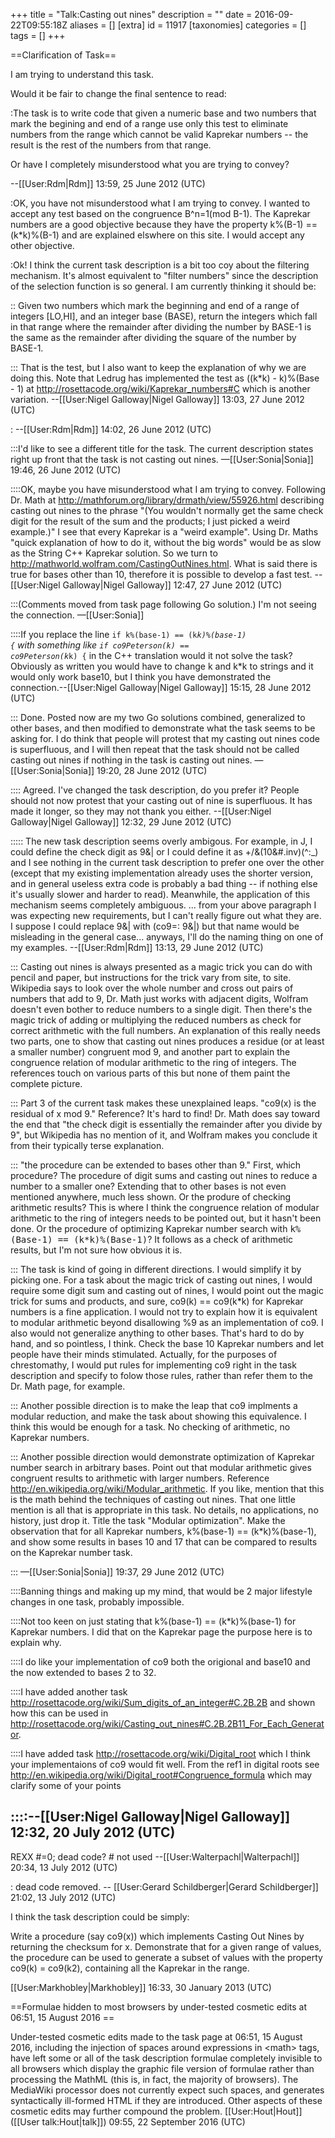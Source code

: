 +++
title = "Talk:Casting out nines"
description = ""
date = 2016-09-22T09:55:18Z
aliases = []
[extra]
id = 11917
[taxonomies]
categories = []
tags = []
+++

==Clarification of Task==

I am trying to understand this task.

Would it be fair to change the final sentence to read:  

:The task is to write code that given a numeric base and two numbers that mark the begining and end of a range use only this test to eliminate numbers from the range which cannot be valid Kaprekar numbers -- the result is the rest of the numbers from that range.

Or have I completely misunderstood what you are trying to convey?

--[[User:Rdm|Rdm]] 13:59, 25 June 2012 (UTC)

:OK, you have not misunderstood what I am trying to convey. I wanted to accept any test based on the congruence B^n=1(mod B-1). The Kaprekar numbers are a good objective because they have the property k%(B-1) == (k*k)%(B-1) and are explained elswhere on this site. I would accept any other objective.

:Ok!  I think the current task description is a bit too coy about the filtering mechanism.  It's almost equivalent to "filter numbers" since the description of the selection function is so general.  I am currently thinking it should be:

:: Given two numbers which mark the beginning and end of a range of integers [LO,HI], and an integer base (BASE), return the integers which fall in that range where the remainder after dividing the number by BASE-1 is the same as the remainder after dividing the square of the number by BASE-1.

::: That is the test, but I also want to keep the explanation of why we are doing this. Note that Ledrug has implemented the test as ((k*k) - k)%(Base - 1) at http://rosettacode.org/wiki/Kaprekar_numbers#C which is another variation. --[[User:Nigel Galloway|Nigel Galloway]] 13:03, 27 June 2012 (UTC)

: --[[User:Rdm|Rdm]] 14:02, 26 June 2012 (UTC)

:::I'd like to see a different title for the task.  The current description states right up front that the task is not casting out nines.  &mdash;[[User:Sonia|Sonia]] 19:46, 26 June 2012 (UTC)

::::OK, maybe you have misunderstood what I am trying to convey. Following Dr. Math at http://mathforum.org/library/drmath/view/55926.html describing casting out nines to the phrase "(You wouldn't normally get the same check digit for the result of the sum and the products; I just picked a weird example.)" I see that every Kaprekar is a "weird example". Using Dr. Maths "quick explanation of how to do it, without the big words" would be as slow as the String C++ Kaprekar solution. So we turn to http://mathworld.wolfram.com/CastingOutNines.html. What is said there is true for bases other than 10, therefore it is possible to develop a fast test. --[[User:Nigel Galloway|Nigel Galloway]] 12:47, 27 June 2012 (UTC)

:::(Comments moved from task page following Go solution.) I'm not seeing the connection. &mdash;[[User:Sonia]]

::::If you replace the line <code>if k%(base-1) == (k*k)%(base-1) {</code> with something like <code>if co9Peterson(k) == co9Peterson(k*k) {</code> in the C++ translation would it not solve the task? Obviously as written you would have to change k and k*k to strings and it would only work base10, but I think you have demonstrated the connection.--[[User:Nigel Galloway|Nigel Galloway]] 15:15, 28 June 2012 (UTC)

::: Done.  Posted now are my two Go solutions combined, generalized to other bases, and then modified to demonstrate what the task seems to be asking for.  I do think that people will protest that my casting out nines code is superfluous, and I will then repeat that the task should not be called casting out nines if nothing in the task is casting out nines. &mdash;[[User:Sonia|Sonia]] 19:20, 28 June 2012 (UTC)

:::: Agreed. I've changed the task description, do you prefer it? People should not now protest that your casting out of nine is superfluous. It has made it longer, so they may not thank you either. --[[User:Nigel Galloway|Nigel Galloway]] 12:32, 29 June 2012 (UTC)

::::: The new task description seems overly ambigous.  For example, in J, I could define the check digit as 9&| or I could define it as +/&(10&#.inv)(^:_) and I see nothing in the current task description to prefer one over the other (except that my existing implementation already uses the shorter version, and in general useless extra code is probably a bad thing -- if nothing else it's usually slower and harder to read).  Meanwhile, the application of this mechanism seems completely ambiguous.  ... from your above paragraph I was expecting new requirements, but I can't really figure out what they are.  I suppose I could replace 9&| with (co9=: 9&|) but that name would be misleading in the general case... anyways, I'll do the naming thing on one of my examples. --[[User:Rdm|Rdm]] 13:13, 29 June 2012 (UTC)

::: Casting out nines is always presented as a magic trick you can do with pencil and paper, but instructions for the trick vary from site, to site.  Wikipedia says to look over the whole number and cross out pairs of numbers that add to 9, Dr. Math just works with adjacent digits, Wolfram doesn't even bother to reduce numbers to a single digit.  Then there's the magic trick of adding or multiplying the reduced numbers as check for correct arithmetic with the full numbers.  An explanation of this really needs two parts, one to show that casting out nines produces a residue (or at least a smaller number) congruent mod 9, and another part to explain the congruence relation of modular arithmetic to the ring of integers.  The references touch on various parts of this but none of them paint the complete picture.

::: Part 3 of the current task makes these unexplained leaps.  "co9(x) is the residual of x mod 9."  Reference?  It's hard to find!  Dr. Math does say toward the end that "the check digit is essentially the remainder after you divide by 9", but Wikipedia has no mention of it, and Wolfram makes you conclude it from their typically terse explanation.

::: "the procedure can be extended to bases other than 9."  First, which procedure?  The procedure of digit sums and casting out nines to reduce a number to a smaller one?  Extending that to other bases is not even mentioned anywhere, much less shown.  Or the produre of checking arithmetic results?  This is where I think the congruence relation of modular arithmetic to the ring of integers needs to be pointed out, but it hasn't been done.  Or the procedure of optimizing Kaprekar number search with <tt>k%(Base-1) == (k*k)%(Base-1)</tt>?  It follows as a check of arithmetic results, but I'm not sure how obvious it is.

::: The task is kind of going in different directions.  I would simplify it by picking one.  For a task about the magic trick of casting out nines, I would require some digit sum and casting out of nines, I would point out the magic trick for sums and products, and sure, co9(k) == co9(k*k) for Kaprekar numbers is a fine application.  I would not try to explain how it is equivalent to modular arithmetic beyond disallowing %9 as an implementation of co9.  I also would not generalize anything to other bases.  That's hard to do by hand, and so pointless, I think.  Check the base 10 Kaprekar numbers and let people have their minds stimulated.  Actually, for the purposes of chrestomathy, I would put rules for implementing co9 right in the task description and specify to folow those rules, rather than refer them to the Dr. Math page, for example.

::: Another possible direction is to make the leap that co9 implments a modular reduction, and make the task about showing this equivalence.  I think this would be enough for a task.  No checking of arithmetic, no Kaprekar numbers.

::: Another possible direction would demonstrate optimization of Kaprekar number search in arbitrary bases.  Point out that modular arithmetic gives congruent results to arithmetic with larger numbers.  Reference http://en.wikipedia.org/wiki/Modular_arithmetic.  If you like, mention that this is the math behind the techniques of casting out nines.  That one little mention is all that is appropriate in this task.  No details, no applications, no history, just drop it.  Title the task "Modular optimization".  Make the observation that for all Kaprekar numbers, k%(base-1) == (k*k)%(base-1), and show some results in bases 10 and 17 that can be compared to results on the Kaprekar number task.

::: &mdash;[[User:Sonia|Sonia]] 19:37, 29 June 2012 (UTC)

::::Banning things and making up my mind, that would be 2 major lifestyle changes in one task, probably impossible.

::::Not too keen on just stating that k%(base-1) == (k*k)%(base-1) for Kaprekar numbers. I did that on the Kaprekar page the purpose here is to explain why.

::::I do like your implementation of co9 both the origional and base10 and the now extended to bases 2 to 32.

::::I have added another task http://rosettacode.org/wiki/Sum_digits_of_an_integer#C.2B.2B and shown how this can be used in http://rosettacode.org/wiki/Casting_out_nines#C.2B.2B11_For_Each_Generator.

::::I have added task http://rosettacode.org/wiki/Digital_root which I think your implementaions of co9 would fit well. From the ref1 in digital roots see http://en.wikipedia.org/wiki/Digital_root#Congruence_formula which may clarify some of your points

::::--[[User:Nigel Galloway|Nigel Galloway]] 12:32, 20 July 2012 (UTC)  
----
REXX  #=0; dead code? # not used
--[[User:Walterpachl|Walterpachl]] 20:34, 13 July 2012 (UTC)

: dead code removed. -- [[User:Gerard Schildberger|Gerard Schildberger]] 21:02, 13 July 2012 (UTC)

I think the task description could be simply:

Write a procedure (say co9(x)) which implements Casting Out Nines by returning the checksum for x. Demonstrate that for a given range of values, the procedure can be used to generate a subset of values with the property co9(k) = co9(k2), containing all the Kaprekar in the range.

[[User:Markhobley|Markhobley]] 16:33, 30 January 2013 (UTC)


==Formulae hidden to most browsers by under-tested cosmetic edits at 06:51, 15 August 2016 ==

Under-tested cosmetic edits made to the task page at 06:51, 15 August 2016, including the injection of spaces around expressions in &lt;math&gt; tags, have left some or all of the task description formulae completely invisible to all browsers which display the graphic file version of formulae rather than processing the MathML (this is, in fact, the majority of browsers). The MediaWiki processor does not currently expect such spaces, and generates syntactically ill-formed HTML if they are introduced. Other aspects of these cosmetic edits may further compound the problem. [[User:Hout|Hout]] ([[User talk:Hout|talk]]) 09:55, 22 September 2016 (UTC)
